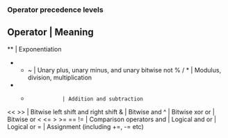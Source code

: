 ### Operator precedence levels

Operator           | Meaning
----------------------------
**                 | Exponentiation
+ - ~              | Unary plus, unary minus, and unary bitwise not
% / *              | Modulus, division, multiplication
+ -                | Addition and subtraction
<< >>              | Bitwise left shift and right shift
&                  | Bitwise and
^                  | Bitwise xor
or                 | Bitwise or
< <= > >= == !=    | Comparison operators
and                | Logical and
or                 | Logical or
=                  | Assignment (including +=, -= etc)


